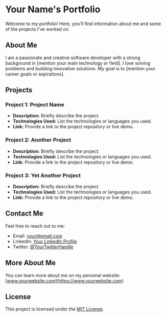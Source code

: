 # Your Name's Portfolio

Welcome to my portfolio! Here, you'll find information about me and some of the projects I've worked on.

## About Me

I am a passionate and creative software developer with a strong background in [mention your main technology or field]. I love solving problems and building innovative solutions. My goal is to [mention your career goals or aspirations].

## Projects

### Project 1: Project Name

- **Description:** Briefly describe the project.
- **Technologies Used:** List the technologies or languages you used.
- **Link:** Provide a link to the project repository or live demo.

### Project 2: Another Project

- **Description:** Briefly describe the project.
- **Technologies Used:** List the technologies or languages you used.
- **Link:** Provide a link to the project repository or live demo.

### Project 3: Yet Another Project

- **Description:** Briefly describe the project.
- **Technologies Used:** List the technologies or languages you used.
- **Link:** Provide a link to the project repository or live demo.

## Contact Me

Feel free to reach out to me:

- Email: [your@email.com](mailto:your@email.com)
- LinkedIn: [Your LinkedIn Profile](https://www.linkedin.com/in/yourprofile/)
- Twitter: [@YourTwitterHandle](https://twitter.com/YourTwitterHandle)

## More About Me

You can learn more about me on my personal website: [www.yourwebsite.com](https://www.yourwebsite.com)

## License

This project is licensed under the [MIT License](LICENSE).
